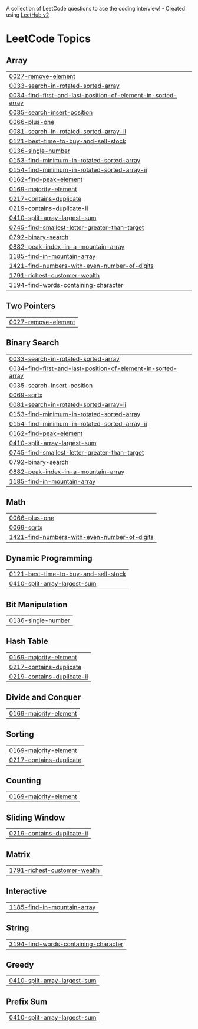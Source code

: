 A collection of LeetCode questions to ace the coding interview! - Created using [LeetHub v2](https://github.com/arunbhardwaj/LeetHub-2.0)
<!---LeetCode Topics Start-->
# LeetCode Topics
## Array
|  |
| ------- |
| [0027-remove-element](https://github.com/avinashreddy1315/Leetcode/tree/master/0027-remove-element) |
| [0033-search-in-rotated-sorted-array](https://github.com/avinashreddy1315/Leetcode/tree/master/0033-search-in-rotated-sorted-array) |
| [0034-find-first-and-last-position-of-element-in-sorted-array](https://github.com/avinashreddy1315/Leetcode/tree/master/0034-find-first-and-last-position-of-element-in-sorted-array) |
| [0035-search-insert-position](https://github.com/avinashreddy1315/Leetcode/tree/master/0035-search-insert-position) |
| [0066-plus-one](https://github.com/avinashreddy1315/Leetcode/tree/master/0066-plus-one) |
| [0081-search-in-rotated-sorted-array-ii](https://github.com/avinashreddy1315/Leetcode/tree/master/0081-search-in-rotated-sorted-array-ii) |
| [0121-best-time-to-buy-and-sell-stock](https://github.com/avinashreddy1315/Leetcode/tree/master/0121-best-time-to-buy-and-sell-stock) |
| [0136-single-number](https://github.com/avinashreddy1315/Leetcode/tree/master/0136-single-number) |
| [0153-find-minimum-in-rotated-sorted-array](https://github.com/avinashreddy1315/Leetcode/tree/master/0153-find-minimum-in-rotated-sorted-array) |
| [0154-find-minimum-in-rotated-sorted-array-ii](https://github.com/avinashreddy1315/Leetcode/tree/master/0154-find-minimum-in-rotated-sorted-array-ii) |
| [0162-find-peak-element](https://github.com/avinashreddy1315/Leetcode/tree/master/0162-find-peak-element) |
| [0169-majority-element](https://github.com/avinashreddy1315/Leetcode/tree/master/0169-majority-element) |
| [0217-contains-duplicate](https://github.com/avinashreddy1315/Leetcode/tree/master/0217-contains-duplicate) |
| [0219-contains-duplicate-ii](https://github.com/avinashreddy1315/Leetcode/tree/master/0219-contains-duplicate-ii) |
| [0410-split-array-largest-sum](https://github.com/avinashreddy1315/Leetcode/tree/master/0410-split-array-largest-sum) |
| [0745-find-smallest-letter-greater-than-target](https://github.com/avinashreddy1315/Leetcode/tree/master/0745-find-smallest-letter-greater-than-target) |
| [0792-binary-search](https://github.com/avinashreddy1315/Leetcode/tree/master/0792-binary-search) |
| [0882-peak-index-in-a-mountain-array](https://github.com/avinashreddy1315/Leetcode/tree/master/0882-peak-index-in-a-mountain-array) |
| [1185-find-in-mountain-array](https://github.com/avinashreddy1315/Leetcode/tree/master/1185-find-in-mountain-array) |
| [1421-find-numbers-with-even-number-of-digits](https://github.com/avinashreddy1315/Leetcode/tree/master/1421-find-numbers-with-even-number-of-digits) |
| [1791-richest-customer-wealth](https://github.com/avinashreddy1315/Leetcode/tree/master/1791-richest-customer-wealth) |
| [3194-find-words-containing-character](https://github.com/avinashreddy1315/Leetcode/tree/master/3194-find-words-containing-character) |
## Two Pointers
|  |
| ------- |
| [0027-remove-element](https://github.com/avinashreddy1315/Leetcode/tree/master/0027-remove-element) |
## Binary Search
|  |
| ------- |
| [0033-search-in-rotated-sorted-array](https://github.com/avinashreddy1315/Leetcode/tree/master/0033-search-in-rotated-sorted-array) |
| [0034-find-first-and-last-position-of-element-in-sorted-array](https://github.com/avinashreddy1315/Leetcode/tree/master/0034-find-first-and-last-position-of-element-in-sorted-array) |
| [0035-search-insert-position](https://github.com/avinashreddy1315/Leetcode/tree/master/0035-search-insert-position) |
| [0069-sqrtx](https://github.com/avinashreddy1315/Leetcode/tree/master/0069-sqrtx) |
| [0081-search-in-rotated-sorted-array-ii](https://github.com/avinashreddy1315/Leetcode/tree/master/0081-search-in-rotated-sorted-array-ii) |
| [0153-find-minimum-in-rotated-sorted-array](https://github.com/avinashreddy1315/Leetcode/tree/master/0153-find-minimum-in-rotated-sorted-array) |
| [0154-find-minimum-in-rotated-sorted-array-ii](https://github.com/avinashreddy1315/Leetcode/tree/master/0154-find-minimum-in-rotated-sorted-array-ii) |
| [0162-find-peak-element](https://github.com/avinashreddy1315/Leetcode/tree/master/0162-find-peak-element) |
| [0410-split-array-largest-sum](https://github.com/avinashreddy1315/Leetcode/tree/master/0410-split-array-largest-sum) |
| [0745-find-smallest-letter-greater-than-target](https://github.com/avinashreddy1315/Leetcode/tree/master/0745-find-smallest-letter-greater-than-target) |
| [0792-binary-search](https://github.com/avinashreddy1315/Leetcode/tree/master/0792-binary-search) |
| [0882-peak-index-in-a-mountain-array](https://github.com/avinashreddy1315/Leetcode/tree/master/0882-peak-index-in-a-mountain-array) |
| [1185-find-in-mountain-array](https://github.com/avinashreddy1315/Leetcode/tree/master/1185-find-in-mountain-array) |
## Math
|  |
| ------- |
| [0066-plus-one](https://github.com/avinashreddy1315/Leetcode/tree/master/0066-plus-one) |
| [0069-sqrtx](https://github.com/avinashreddy1315/Leetcode/tree/master/0069-sqrtx) |
| [1421-find-numbers-with-even-number-of-digits](https://github.com/avinashreddy1315/Leetcode/tree/master/1421-find-numbers-with-even-number-of-digits) |
## Dynamic Programming
|  |
| ------- |
| [0121-best-time-to-buy-and-sell-stock](https://github.com/avinashreddy1315/Leetcode/tree/master/0121-best-time-to-buy-and-sell-stock) |
| [0410-split-array-largest-sum](https://github.com/avinashreddy1315/Leetcode/tree/master/0410-split-array-largest-sum) |
## Bit Manipulation
|  |
| ------- |
| [0136-single-number](https://github.com/avinashreddy1315/Leetcode/tree/master/0136-single-number) |
## Hash Table
|  |
| ------- |
| [0169-majority-element](https://github.com/avinashreddy1315/Leetcode/tree/master/0169-majority-element) |
| [0217-contains-duplicate](https://github.com/avinashreddy1315/Leetcode/tree/master/0217-contains-duplicate) |
| [0219-contains-duplicate-ii](https://github.com/avinashreddy1315/Leetcode/tree/master/0219-contains-duplicate-ii) |
## Divide and Conquer
|  |
| ------- |
| [0169-majority-element](https://github.com/avinashreddy1315/Leetcode/tree/master/0169-majority-element) |
## Sorting
|  |
| ------- |
| [0169-majority-element](https://github.com/avinashreddy1315/Leetcode/tree/master/0169-majority-element) |
| [0217-contains-duplicate](https://github.com/avinashreddy1315/Leetcode/tree/master/0217-contains-duplicate) |
## Counting
|  |
| ------- |
| [0169-majority-element](https://github.com/avinashreddy1315/Leetcode/tree/master/0169-majority-element) |
## Sliding Window
|  |
| ------- |
| [0219-contains-duplicate-ii](https://github.com/avinashreddy1315/Leetcode/tree/master/0219-contains-duplicate-ii) |
## Matrix
|  |
| ------- |
| [1791-richest-customer-wealth](https://github.com/avinashreddy1315/Leetcode/tree/master/1791-richest-customer-wealth) |
## Interactive
|  |
| ------- |
| [1185-find-in-mountain-array](https://github.com/avinashreddy1315/Leetcode/tree/master/1185-find-in-mountain-array) |
## String
|  |
| ------- |
| [3194-find-words-containing-character](https://github.com/avinashreddy1315/Leetcode/tree/master/3194-find-words-containing-character) |
## Greedy
|  |
| ------- |
| [0410-split-array-largest-sum](https://github.com/avinashreddy1315/Leetcode/tree/master/0410-split-array-largest-sum) |
## Prefix Sum
|  |
| ------- |
| [0410-split-array-largest-sum](https://github.com/avinashreddy1315/Leetcode/tree/master/0410-split-array-largest-sum) |
<!---LeetCode Topics End-->